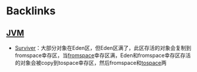 
# Backlinks
## [JVM](<JVM.md>)
- [Surviver](<Surviver.md>)：大部分对象在Eden区，但Eden区满了，此区存活的对象会复制到fromspace幸存区，当[fromspace](<fromspace.md>)幸存区满，Eden和fromspace幸存区存活的对象会被copy到tospace幸存区，然后fromspace和[tospace](<tospace.md>)两

